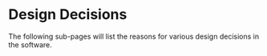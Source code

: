 # Design Decisions
The following sub-pages will list the reasons for various design decisions in the software.
